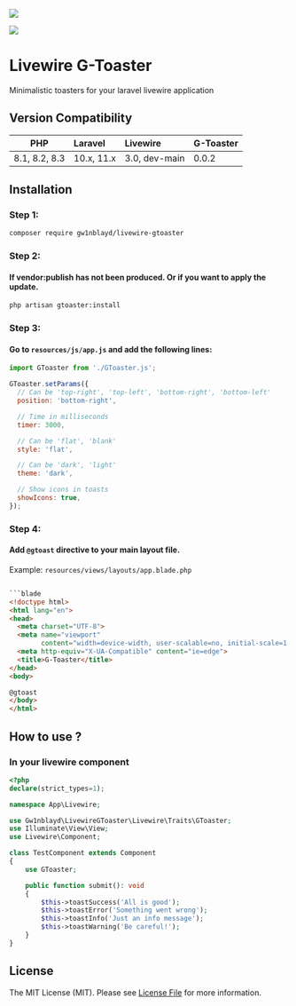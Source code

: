 [<img src="https://github-ads.s3.eu-central-1.amazonaws.com/support-ukraine.svg?t=1" />](https://supportukrainenow.org)

[<img src="https://banners.beyondco.de/Livewire%20G-Toaster.png?theme=dark&packageManager=composer+require&packageName=gw1nblayd%2Flivewire-gtoaster&pattern=architect&style=style_2&description=Toasters+for+your+Laravel+Livewire+applications&md=1&showWatermark=1&fontSize=150px&images=https%3A%2F%2Flaravel.com%2Fimg%2Flogomark.min.svg" />](https://github.com/gw1nblayd/livewire-gtoaster)
# Livewire G-Toaster

Minimalistic toasters for your laravel livewire application

## Version Compatibility

| PHP           | Laravel    | Livewire      | G-Toaster |
|---------------|:-----------|:--------------|:----------|
| 8.1, 8.2, 8.3 | 10.x, 11.x | 3.0, dev-main | 0.0.2     |

## Installation

### Step 1:

```bash
composer require gw1nblayd/livewire-gtoaster
```

### Step 2: 
#### If vendor:publish has not been produced. Or if you want to apply the update.

```bash
php artisan gtoaster:install
```

### Step 3:
#### Go to `resources/js/app.js` and add the following lines:

```javascript
import GToaster from './GToaster.js';

GToaster.setParams({
  // Can be 'top-right', 'top-left', 'bottom-right', 'bottom-left'
  position: 'bottom-right',

  // Time in milliseconds
  timer: 3000,

  // Can be 'flat', 'blank'
  style: 'flat',

  // Can be 'dark', 'light'
  theme: 'dark',

  // Show icons in toasts
  showIcons: true,
});
```

### Step 4:
#### Add `@gtoast` directive to your main layout file.
Example: `resources/views/layouts/app.blade.php`

```html

```blade
<!doctype html>
<html lang="en">
<head>
  <meta charset="UTF-8">
  <meta name="viewport"
        content="width=device-width, user-scalable=no, initial-scale=1.0, maximum-scale=1.0, minimum-scale=1.0">
  <meta http-equiv="X-UA-Compatible" content="ie=edge">
  <title>G-Toaster</title>
</head>
<body>

@gtoast
</body>
</html>
```

## How to use ?

### In your livewire component

```php
<?php
declare(strict_types=1);

namespace App\Livewire;

use Gw1nblayd\LivewireGToaster\Livewire\Traits\GToaster;
use Illuminate\View\View;
use Livewire\Component;

class TestComponent extends Component
{
    use GToaster;

    public function submit(): void
    {
        $this->toastSuccess('All is good');
        $this->toastError('Something went wrong');
        $this->toastInfo('Just an info message');
        $this->toastWarning('Be careful!');
    }
}

```

## License

The MIT License (MIT). Please see [License File](LICENSE.md) for more information.
